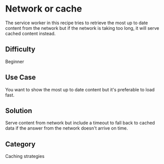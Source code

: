 # Network or cache
The service worker in this recipe tries to retrieve the most up to date content
from the network but if the network is taking too long, it will serve cached
content instead.

## Difficulty
Beginner

## Use Case
You want to show the most up to date content but it's preferable to load fast.

## Solution
Serve content from network but include a timeout to fall back to cached data if
the answer from the network doesn't arrive on time.

## Category
Caching strategies
